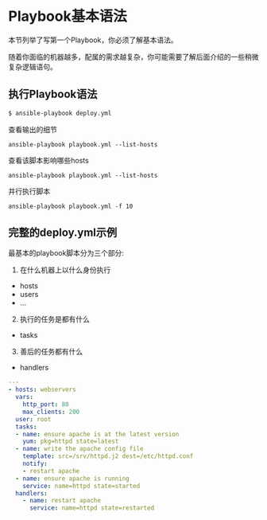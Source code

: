 # Playbook基本语法


本节列举了写第一个Playbook，你必须了解基本语法。

随着你面临的机器越多，配属的需求越复杂，你可能需要了解后面介绍的一些稍微复杂逻辑语句。

## 执行Playbook语法


```bash
$ ansible-playbook deploy.yml
```

查看输出的细节  
```
ansible-playbook playbook.yml --list-hosts
```

查看该脚本影响哪些hosts  
```
ansible-playbook playbook.yml --list-hosts
```

并行执行脚本  
```
ansible-playbook playbook.yml -f 10
```


## 完整的deploy.yml示例

最基本的playbook脚本分为三个部分:

1. 在什么机器上以什么身份执行
  * hosts
  * users
  * ...
2. 执行的任务是都有什么
  * tasks
3. 善后的任务都有什么
  * handlers

```yml
---
- hosts: webservers
  vars:
    http_port: 80
    max_clients: 200
  user: root
  tasks:
  - name: ensure apache is at the latest version
    yum: pkg=httpd state=latest
  - name: write the apache config file
    template: src=/srv/httpd.j2 dest=/etc/httpd.conf
    notify:
    - restart apache
  - name: ensure apache is running
    service: name=httpd state=started
  handlers:
    - name: restart apache
      service: name=httpd state=restarted
```






 

